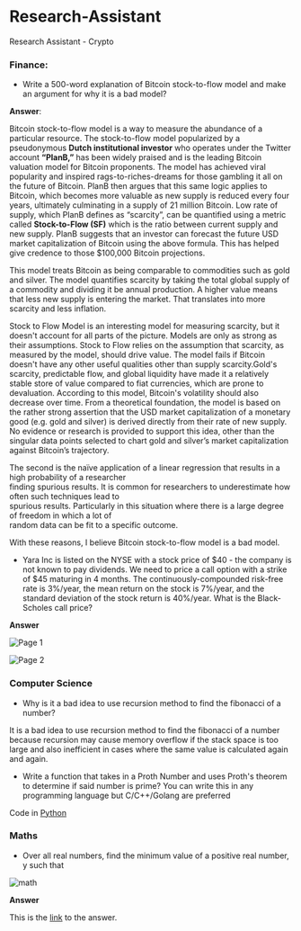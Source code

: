 # Research-Assistant


Research Assistant - Crypto


### Finance:

- Write a 500-word explanation of Bitcoin stock-to-flow model and make an argument for why it is a bad model?

**Answer**:

Bitcoin stock-to-flow model is a way to measure the abundance of a particular resource. The stock-to-flow model popularized by a pseudonymous **Dutch institutional investor** who operates under the Twitter account **“PlanB,”** has been widely praised and is the leading Bitcoin valuation model for Bitcoin proponents.  The model has achieved viral popularity and inspired rags-to-riches-dreams for those gambling it all on the future of Bitcoin. PlanB then argues that this same logic applies to Bitcoin, which becomes more valuable as new supply is reduced every four years, ultimately culminating in a supply of 21 million Bitcoin. Low rate of supply, which PlanB defines as “scarcity”, can be quantified using a metric called **Stock-to-Flow (SF)** which is the ratio between current supply and new supply. PlanB suggests that an investor can forecast the future USD market capitalization of Bitcoin using the above formula. This has helped give credence to those $100,000 Bitcoin projections.

This model treats Bitcoin as being comparable to commodities such as gold and silver. The model quantifies 
scarcity by taking the total global supply of a commodity and dividing it be annual production. A higher value 
means that less new supply is entering the market. That translates into more scarcity and less inflation.


Stock to Flow Model is an interesting model for measuring scarcity, but it doesn't  account for all parts of the picture. Models are only as strong as their assumptions. Stock to Flow relies on the assumption that scarcity, as measured by the model, should drive value. The model fails if Bitcoin doesn't have any other useful qualities other than supply scarcity.Gold's scarcity, predictable flow, and global liquidity have made it a relatively stable store of value compared to fiat currencies, which are prone to devaluation. According to this model, Bitcoin's volatility should also decrease over time. From a theoretical foundation, the model is based on the rather strong assertion that the USD market capitalization of a monetary good (e.g. gold and silver) is derived directly from their rate of new supply. No evidence or research is provided to support this idea, other than the singular data points selected to chart gold and silver’s market capitalization against Bitcoin’s trajectory. 

The second is the naïve application of a linear regression that results in a high probability of a researcher  
finding spurious results.  It is common for researchers to underestimate how often such techniques lead to  
spurious results. Particularly in this situation where there is a large degree of freedom in which a lot of  
random data can be fit to a specific outcome.

With these reasons, I believe Bitcoin stock-to-flow model is a bad model.

     

- Yara Inc is listed on the NYSE with a stock price of $40 - the company is not known to pay dividends. We need to price a call option with a strike of $45 maturing in 4 months. The continuously-compounded risk-free rate is 3%/year, the mean return on the
stock is 7%/year, and the standard deviation of the stock return is 40%/year. What is the Black-Scholes call price?

**Answer**



![Page 1](https://user-images.githubusercontent.com/18138100/93718813-5a6c9680-fb76-11ea-9a45-1b9349655ede.jpg)


![Page 2](https://user-images.githubusercontent.com/18138100/93718816-60fb0e00-fb76-11ea-9c70-51e72c0a4551.jpg)




### Computer Science

- Why is it a bad idea to use recursion method to find the fibonacci of a number?

It is a bad idea to use recursion method to find the fibonacci of a number because recursion may cause memory overflow if the stack space is too large and also inefficient in cases where the same value is calculated again and again.



- Write a function that takes in a Proth Number and uses Proth's theorem to determine if said number is prime? You can write this in any programming language but C/C++/Golang are preferred

Code in [Python](https://github.com/makozi/Research-Assistant/blob/master/proth.py) 


### Maths


- Over all real numbers, find the minimum value of a positive real number, y such that


![math](https://user-images.githubusercontent.com/18138100/93685568-1f039680-faa8-11ea-9abf-c4bb974e7fe8.PNG)


**Answer**

This is the [link]() to the answer.
